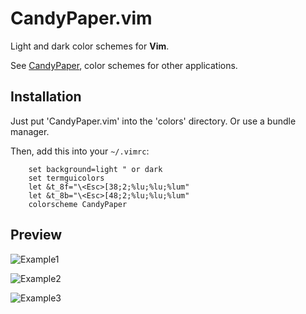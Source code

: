 CandyPaper.vim
================================================
Light and dark color schemes for **Vim**.

See [CandyPaper](https://github.com/dfxyz/CandyPaper), color schemes for other applications.

## Installation

Just put 'CandyPaper.vim' into the 'colors' directory. Or use a bundle manager.

Then, add this into your `~/.vimrc`:

```VimL
    set background=light " or dark
    set termguicolors
    let &t_8f="\<Esc>[38;2;%lu;%lu;%lum"
    let &t_8b="\<Esc>[48;2;%lu;%lu;%lum"
    colorscheme CandyPaper
```

## Preview
![Example1](https://raw.githubusercontent.com/dfxyz/CandyPaper.vim/screenshot/v3/example1.png)

![Example2](https://raw.githubusercontent.com/dfxyz/CandyPaper.vim/screenshot/v3/example2.png)

![Example3](https://raw.githubusercontent.com/dfxyz/CandyPaper.vim/screenshot/v3/example3.png)
